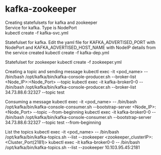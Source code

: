 # kafka-zookeeper

Creating statefulsets for kafka and zookeeper  
Service for kafka. Type is NodePort  
kubectl create -f kafka-svc.yml  

Statefulset for kafka. Edit the yaml file for KAFKA_ADVERTISED_PORT with NodePort and KAFKA_ADVERTISED_HOST_NAME with NodeIP 
details from the service created
kubectl create -f kafka-dep.yml

Statefulset for zookeeper
kubectl create -f zookeeper.yml

Creating a topic and sending message
kubectl exec -it <pod_name> -- /bin/bash /opt/kafka/bin/kafka-console-producer.sh --broker-list <Node_IP>:<Node_Port> --topic <topic-name>
kubectl exec -it kafka-broker0-0 -- /bin/bash /opt/kafka/bin/kafka-console-producer.sh --broker-list 34.73.88.6:32327 --topic test

Consuming a message
kubectl exec -it <pod_name> -- /bin/bash /opt/kafka/bin/kafka-console-consumer.sh --bootstrap-server <Node_IP>:<Node_Port> --topic <topic-name> --from-beginning
kubectl exec -it kafka-broker0-0 -- /bin/bash /opt/kafka/bin/kafka-console-consumer.sh --bootstrap-server 34.73.88.6:32327 --topic test 
--from-beginning
  
List the topics
kubectl exec -it <pod_name> -- /bin/bash /opt/kafka/bin/kafka-topics.sh --list --zookeeper <zookeeper_clusterIP>:<Cluster_Port(2181)>
kubectl exec -it kafka-broker0-0 -- /bin/bash /opt/kafka/bin/kafka-topics.sh --list --zookeeper 10.103.95.45:2181
